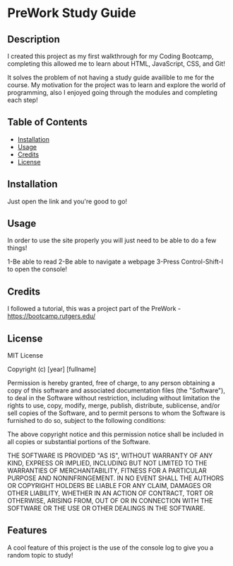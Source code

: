 # PreWork Study Guide

## Description

I created this project as my first walkthrough for my Coding Bootcamp, completing this allowed me to learn about HTML, JavaScript, CSS, and Git!

It solves the problem of not having a study guide availible to me for the course.
My motivation for the project was to learn and explore the world of programming, also I enjoyed going through the modules and completing each step!

## Table of Contents

- [Installation](#installation)
- [Usage](#usage)
- [Credits](#credits)
- [License](#license)

## Installation

Just open the link and you're good to go!

## Usage

In order to use the site properly you will just need to be able to do a few things!

1-Be able to read
2-Be able to navigate a webpage
3-Press Control-Shift-I to open the console!

## Credits

I followed a tutorial, this was a project part of the PreWork - 
https://bootcamp.rutgers.edu/

## License

MIT License

Copyright (c) [year] [fullname]

Permission is hereby granted, free of charge, to any person obtaining a copy
of this software and associated documentation files (the "Software"), to deal
in the Software without restriction, including without limitation the rights
to use, copy, modify, merge, publish, distribute, sublicense, and/or sell
copies of the Software, and to permit persons to whom the Software is
furnished to do so, subject to the following conditions:

The above copyright notice and this permission notice shall be included in all
copies or substantial portions of the Software.

THE SOFTWARE IS PROVIDED "AS IS", WITHOUT WARRANTY OF ANY KIND, EXPRESS OR
IMPLIED, INCLUDING BUT NOT LIMITED TO THE WARRANTIES OF MERCHANTABILITY,
FITNESS FOR A PARTICULAR PURPOSE AND NONINFRINGEMENT. IN NO EVENT SHALL THE
AUTHORS OR COPYRIGHT HOLDERS BE LIABLE FOR ANY CLAIM, DAMAGES OR OTHER
LIABILITY, WHETHER IN AN ACTION OF CONTRACT, TORT OR OTHERWISE, ARISING FROM,
OUT OF OR IN CONNECTION WITH THE SOFTWARE OR THE USE OR OTHER DEALINGS IN THE
SOFTWARE.

## Features

A cool feature of this project is the use of the console log to give you a random topic to study!


